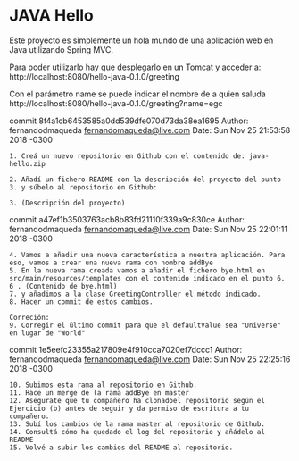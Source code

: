 JAVA Hello
==============

Este proyecto es simplemente un hola mundo de una aplicación web en Java utilizando Spring MVC.

Para poder utilizarlo hay que desplegarlo en un Tomcat y acceder a:
http://localhost:8080/hello-java-0.1.0/greeting

Con el parámetro name se puede indicar el nombre de a quien saluda
http://localhost:8080/hello-java-0.1.0/greeting?name=egc

commit 8f4a1cb6453585a0dd539dfe070d73da38ea1695
Author: fernandodmaqueda <fernandomaqueda@live.com>
Date:   Sun Nov 25 21:53:58 2018 -0300

    1. Creá un nuevo repositorio en Github con el contenido de: java-hello.zip
    
    2. Añadí un fichero README con la descripción del proyecto del punto 3. y súbelo al repositorio en Github:
    
    3. (Descripción del proyecto)

commit a47ef1b3503763acb8b83fd21110f339a9c830ce
Author: fernandodmaqueda <fernandomaqueda@live.com>
Date:   Sun Nov 25 22:01:11 2018 -0300

    4. Vamos a añadir una nueva característica a nuestra aplicación. Para eso, vamos a crear una nueva rama con nombre addBye
    5. En la nueva rama creada vamos a añadir el fichero bye.html en src/main/resources/templates con el contenido indicado en el punto 6.
    6 . (Contenido de bye.html)
    7. y añadimos a la clase GreetingController el método indicado.
    8. Hacer un commit de estos cambios.
    
    Correción:
    9. Corregir el último commit para que el defaultValue sea "Universe" en lugar de "World"

commit 1e5eefc23355a217809e4f910cca7020ef7dccc1
Author: fernandodmaqueda <fernandomaqueda@live.com>
Date:   Sun Nov 25 22:25:16 2018 -0300

    10. Subimos esta rama al repositorio en Github.
    11. Hace un merge de la rama addBye en master
    12. Asegurate que tu compañero ha clonadoel repositorio según el Ejercicio (b) antes de seguir y da permiso de escritura a tu compañero.
    13. Subí los cambios de la rama master al repositorio de Github.
    14. Consultá cómo ha quedado el log del repositorio y añádelo al README
    15. Volvé a subir los cambios del README al repositorio.

